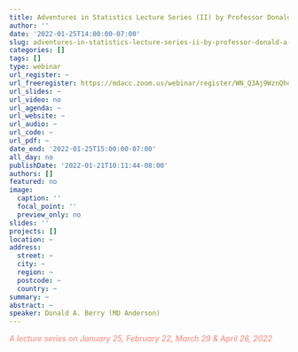 ```yaml
---
title: Adventures in Statistics Lecture Series (II) by Professor Donald A. Berry
author: ''
date: '2022-01-25T14:00:00-07:00'
slug: adventures-in-statistics-lecture-series-ii-by-professor-donald-a-berry
categories: []
tags: []
type: webinar
url_register: ~
url_freeregister: https://mdacc.zoom.us/webinar/register/WN_Q3Aj9WznQhq9-e1XsWmrRA?_x_zm_rtaid=48xARpRUTCq4568Uww578w.1642569556963.16b1ee95a8a26669ed9c4288052d8973&_x_zm_rhtaid=935
url_slides: ~
url_video: no
url_agenda: ~
url_website: ~
url_audio: ~
url_code: ~
url_pdf: ~
date_end: '2022-01-25T15:00:00-07:00'
all_day: no
publishDate: '2022-01-21T10:11:44-08:00'
authors: []
featured: no
image:
  caption: ''
  focal_point: ''
  preview_only: no
slides: ''
projects: []
location: ~
address:
  street: ~
  city: ~
  region: ~
  postcode: ~
  country: ~
summary: ~
abstract: ~
speaker: Donald A. Berry (MD Anderson)
---
```

<span style="color: salmon;"> *A lecture series on January 25, February 22, March 29 & April 26, 2022* </span>
<!--more-->
